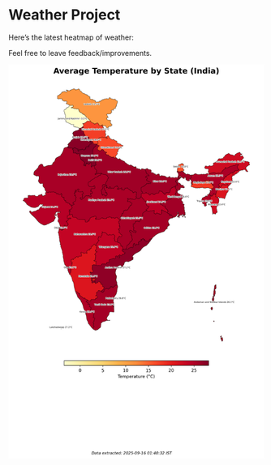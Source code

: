 # Weather Project

Here’s the latest heatmap of weather:

Feel free to leave feedback/improvements.

![India Heatmap](docs/assets/india_heatmap.png?v=C872BA)
